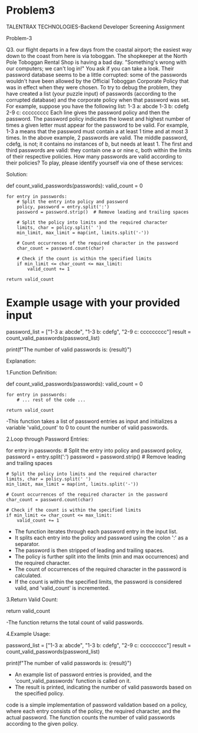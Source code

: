 # Problem3
TALENTRAX TECHNOLOGIES-Backend Developer Screening Assignment

Problem-3

Q3. our flight departs in a few days from the coastal airport; the easiest way down to
the coast from here is via toboggan.
The shopkeeper at the North Pole Toboggan Rental Shop is having a bad day.
"Something's wrong with our computers; we can't log in!" You ask if you can take a
look.
Their password database seems to be a little corrupted: some of the passwords
wouldn't have been allowed by the Official Toboggan Corporate Policy that was in
effect when they were chosen.
To try to debug the problem, they have created a list (your puzzle input) of
passwords (according to the corrupted database) and the corporate policy when that
password was set.
For example, suppose you have the following list:
1-3 a: abcde
1-3 b: cdefg
2-9 c: ccccccccc
Each line gives the password policy and then the password. The password policy
indicates the lowest and highest number of times a given letter must appear for the
password to be valid. For example, 1-3 a means that the password must contain a at
least 1 time and at most 3 times.
In the above example, 2 passwords are valid. The middle password, cdefg, is not; it
contains no instances of b, but needs at least 1. The first and third passwords are
valid: they contain one a or nine c, both within the limits of their respective policies.
How many passwords are valid according to their policies?
To play, please identify yourself via one of these services:



Solution:

def count_valid_passwords(passwords):
    valid_count = 0

    for entry in passwords:
        # Split the entry into policy and password
        policy, password = entry.split(':')
        password = password.strip()  # Remove leading and trailing spaces

        # Split the policy into limits and the required character
        limits, char = policy.split(' ')
        min_limit, max_limit = map(int, limits.split('-'))

        # Count occurrences of the required character in the password
        char_count = password.count(char)

        # Check if the count is within the specified limits
        if min_limit <= char_count <= max_limit:
            valid_count += 1

    return valid_count

# Example usage with your provided input
password_list = ["1-3 a: abcde", "1-3 b: cdefg", "2-9 c: ccccccccc"]
result = count_valid_passwords(password_list)

print(f"The number of valid passwords is: {result}")


Explanation:

1.Function Definition:

def count_valid_passwords(passwords):
    valid_count = 0

    for entry in passwords:
        # ... rest of the code ...
    
    return valid_count

-This function takes a list of password entries as input and initializes a 
 variable 'valid_count' to 0 to count the number of valid passwords.


2.Loop through Password Entries:

for entry in passwords:
    # Split the entry into policy and password
    policy, password = entry.split(':')
    password = password.strip()  # Remove leading and trailing spaces

    # Split the policy into limits and the required character
    limits, char = policy.split(' ')
    min_limit, max_limit = map(int, limits.split('-'))

    # Count occurrences of the required character in the password
    char_count = password.count(char)

    # Check if the count is within the specified limits
    if min_limit <= char_count <= max_limit:
        valid_count += 1

- The function iterates through each password entry in the input list.
- It splits each entry into the policy and password using the colon ':' as a separator.
- The password is then stripped of leading and trailing spaces.
- The policy is further split into the limits (min and max occurrences) and the required character.
- The count of occurrences of the required character in the password is calculated.
- If the count is within the specified limits, the password is considered valid, and 'valid_count' is incremented.


3.Return Valid Count:

return valid_count

-The function returns the total count of valid passwords.


4.Example Usage:

password_list = ["1-3 a: abcde", "1-3 b: cdefg", "2-9 c: ccccccccc"]
result = count_valid_passwords(password_list)

print(f"The number of valid passwords is: {result}")

- An example list of password entries is provided, and the 'count_valid_passwords' function is called on it.
- The result is printed, indicating the number of valid passwords based on the specified policy.

code is a simple implementation of password validation based on a policy, where each entry consists of the policy, 
the required character, and the actual password. The function counts the number of valid passwords according to 
the given policy.
